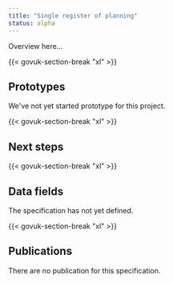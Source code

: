 ```yaml
---
title: "Single register of planning"
status: alpha
---
```


Overview here...

{{< govuk-section-break "xl" >}}

## Prototypes

We've not yet started prototype for this project.

{{< govuk-section-break "xl" >}}

## Next steps

{{< govuk-section-break "xl" >}}

## Data fields

The specification has not yet defined.

{{< govuk-section-break "xl" >}}

## Publications

There are no publication for this specification.